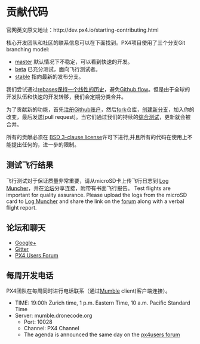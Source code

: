 # 贡献代码

官网英文原文地址：http:\/\/dev.px4.io\/starting-contributing.html

核心开发团队和社区的联系信息可以在下面找到。PX4项目使用了三个分支Git branching model:

* [master](https://github.com/px4/firmware/tree/master) 默认情况下不稳定，可以看到快速的开发。  
* [beta](https://github.com/px4/firmware/tree/beta) 已充分测试，面向飞行测试者。  
* [stable](https://github.com/px4/firmware/tree/stable) 指向最新的发布分支。  

我们尝试通过[rebases保持一个线性的历史](https://www.atlassian.com/git/tutorials/rewriting-history)，避免[Github flow](https://guides.github.com/introduction/flow/)。但是由于全球的开发队伍和快速的开发转移，我们会定期分类合并。

为了贡献新的功能，首先[注册Github账户](https://help.github.com/articles/signing-up-for-a-new-github-account/)，然后[fork](https://help.github.com/articles/fork-a-repo/)仓库，[创建新分支](https://help.github.com/articles/creating-and-deleting-branches-within-your-repository/)，加入你的改变，最后发送\[pull request\]。当它们通过我们的持续的[综合测试](https://en.wikipedia.org/wiki/Continuous_integration)，更新就会被合并。

所有的贡献必须在 [BSD 3-clause license](https://opensource.org/licenses/BSD-3-Clause)许可下进行,并且所有的代码在使用上不能提出任何的，进一步的限制。

## 测试飞行结果

飞行测试对于保证质量非常重要，请从microSD卡上传飞行日志到 [Log Muncher](http://logs.uaventure.com)，并在[论坛](http://groups.google.com/group/px4users)分享连接，附带有书面飞行报告。
Test flights are important for quality assurance. Please upload the logs from the microSD card to [Log Muncher](http://logs.uaventure.com) and share the link on the [forum](http://groups.google.com/group/px4users) along with a verbal flight report.

## 论坛和聊天

* [Google+](https://plus.google.com/117509651030855307398)
* [Gitter](https://gitter.im/PX4/Firmware?utm_source=badge&utm_medium=badge&utm_campaign=pr-badge&utm_content=badge)
* [PX4 Users Forum](http://groups.google.com/group/px4users)

## 每周开发电话

PX4团队在每周同时进行电话联系（通过[Mumble](http://mumble.info) client\)客户端连接）。

* TIME: 19:00h Zurich time, 1 p.m. Eastern Time, 10 a.m. Pacific Standard Time
* Server: mumble.dronecode.org
  * Port: 10028
  * Channel: PX4 Channel
  * The agenda is announced the same day on the [px4users forum](http://groups.google.com/group/px4users)


